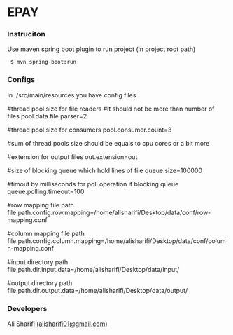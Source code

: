 # EPAY

### Instruciton 

Use maven spring boot plugin to run project (in project root path)
```shell
 $ mvn spring-boot:run
```
 
### Configs

In ./src/main/resources you have config files

#thread pool size for file readers
#it should not be more than number of files
pool.data.file.parser=2

#thread pool size for consumers
pool.consumer.count=3

#sum of thread pools size should be equals to cpu cores or a bit more

#extension for output files
out.extension=out

#size of blocking queue which hold lines of file
queue.size=100000

#timout by milliseconds for poll operation if blocking queue
queue.polling.timeout=100

#row mapping file path
file.path.config.row.mapping=/home/alisharifi/Desktop/data/conf/row-mapping.conf

#column mapping file path
file.path.config.column.mapping=/home/alisharifi/Desktop/data/conf/column-mapping.conf

#input directory path
file.path.dir.input.data=/home/alisharifi/Desktop/data/input/

#output directory path
file.path.dir.output.data=/home/alisharifi/Desktop/data/output/


### Developers

Ali Sharifi   (alisharifi01@gmail.com)

